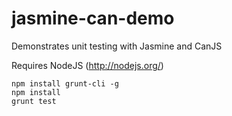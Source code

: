 jasmine-can-demo
================

Demonstrates unit testing with Jasmine and CanJS

Requires NodeJS (http://nodejs.org/)

    npm install grunt-cli -g
    npm install
    grunt test